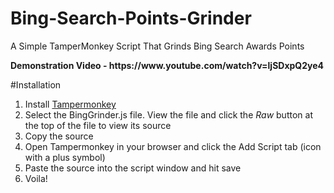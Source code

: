 # Bing-Search-Points-Grinder
<p> A Simple TamperMonkey Script That Grinds Bing Search Awards Points</p>
<p><b>Demonstration Video - https://www.youtube.com/watch?v=ljSDxpQ2ye4</b></p>
#Installation

1. Install [Tampermonkey](https://tampermonkey.net/)
1. Select the BingGrinder.js file. View the file and click the _Raw_ button at the top of the file to view its source
1. Copy the source
1. Open Tampermonkey in your browser and click the Add Script tab (icon with a plus symbol)
1. Paste the source into the script window and hit save
1. Voila!